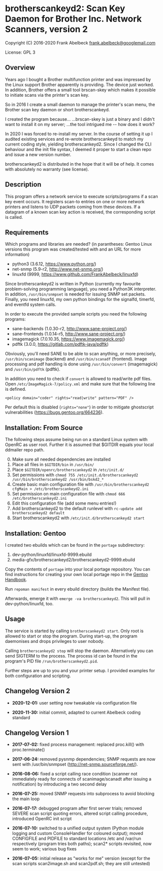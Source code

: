 # brotherscankeyd2: Scan Key Daemon for Brother Inc. Network Scanners, version 2

Copyright (C) 2016-2020 Frank Abelbeck <frank.abelbeck@googlemail.com>

License: GPL 3

## Overview

Years ago I bought a Brother multifunction printer and was impressed by the
Linux support Brother apparently is providing. The device just worked. In
addition, Brother offers a small tool brscan-skey which makes it possible to
initiate scans via the printer's scan key.

So in 2016 I create a small daemon to manage the printer's scan menu, the
Brother scan key daemon or short brotherscankeyd.

I created the program because...
 ...brscan-skey is just a binary and I didn't want to install it on my server;
 ...the tool intrigued me -- how does it work?

In 2020 I was forced to re-install my server. In the course of setting it up
I audited existing services and re-wrote brotherscankeyd to match my current
coding style, yielding brotherscankeyd2. Since I changed the CLI behaviour and
the init file syntax, I deemed it proper to start a clean repo and issue a new
version number.

brotherscankeyd2 is distributed in the hope that it will be of help. It comes
with absolutely no warranty (see license).

## Description

This program offers a network service to execute scripts/programs if a scan key
event occurs. It registers scan-to entries on one or more network printers and
listens to UDP packets coming from these devices. If a datagram of a known scan
key action is received, the corresponding script is called.

## Requirements

Which programs and libraries are needed?
(in parantheses: Gentoo Linux versions this program was created/tested with and
an URL for more information)

 * python3 (3.6.12, https://www.python.org/)
 * net-snmp (5.9-r2, http://www.net-snmp.org/)
 * linuxfd  (9999, https://www.github.com/FrankAbelbeck/linuxfd)

Since brotherscankeyd2 is written in Python (currently my favourite
problem-solving programming language), you need a Python3K interpreter.
In addition, `/usr/bin/snmpset` is needed for issuing SNMP set packets.
Finally, you need linuxfd, my own python bindings for the signalfd, timerfd,
and eventfd system calls.

In order to execute the provided sample scripts you need the following programs:

 * sane-backends (1.0.30-r2, http://www.sane-project.org/)
 * sane-frontends (1.0.14-r5, http://www.sane-project.org/)
 * imagemagick (7.0.10.35, https://www.imagemagick.org/)
 * pdftk (3.0.0, https://gitlab.com/pdftk-java/pdftk)

Obviously, you'll need SANE to be able to scan anything, or more precisely,
`/usr/bin/scanimage` (backend) and `/usr/bin/scanadf` (frontend).
Image processing and pdf handling is done using `/usr/bin/convert` (imagemagick)
and `/usr/bin/pdftk` (pdftk).

In addition you need to check if `convert` is allowed to read/write pdf files.
Open `/etc/ImageMagick-7/policy.xml` and make sure that the following line is
defined. 

```
<policy domain="coder" rights="read|write" pattern="PDF" />
```

Per default this is disabled (`rights="none"`) in order to mitigate
ghostscript vulnerabilities (https://bugs.gentoo.org/664236).

## Installation: From Source

The following steps assume being run on a standard Linux system with OpenRC as user root.
Further it is assumed that $GITDIR equals your local ddmailer repo path.

0. Make sure all needed dependencies are installed
1. Place all files in `$GITDIR/bin` in `/usr/bin/`
2. Place `$GITDIR/openrc/brotherscankeyd2` in `/etc/init.d/`
3. Set permissions with `chmod 755 /etc/init.d/brotherscankeyd2 /usr/bin/brotherscankeyd2 /usr/bin/bskd2_*`
4. Create basic main configuration file with `/usr/bin/brotherscankeyd2 cfgMain > /etc/brotherscankeyd2.ini`
5. Set permission on main configuration file with `chmod 666 /etc/brotherscankeyd2.ini`
7. Edit this configuration file (add some menu entries!)
8. Add brotherscankeyd2 to the default runlevel with `rc-update add brotherscankeyd2 default`
9. Start brotherscankeyd2 with `/etc/init.d/brotherscankeyd2 start`

## Installation: Gentoo

I created two ebuilds which can be found in the `portage` subdirectory:

1. dev-python/linuxfd/linuxfd-9999.ebuild
2. media-gfx/brotherscankeyd2/brotherscankeyd2-9999.ebuild

Copy the contents of `portage` into your local portage repository. You can
find instructions for creating your own local portage repo in the [Gentoo Handbook](
https://wiki.gentoo.org/wiki/Handbook:AMD64/Portage/CustomTree#Defining_a_custom_ebuild_repository).

Run `repoman manifest` in every ebuild directory (builds the Manifest file).

Afterwards, emerge it with `emerge -va brotherscankeyd2`. This will pull in
dev-python/linuxfd, too.

## Usage

The service is started by calling `brotherscankeyd2 start`. Only root is allowed
to start or stop the program. During start-up, the program daemonises and drops
privileges to user nobody.

Calling `brotherscankeyd2 stop` will stop the daemon. Alternatively you can send
SIGTERM to the process. The process id can be found in the program's PID file
`/run/brotherscankeyd2.pid`.

Further steps are up to you and your printer setup. I provided examples for both
configuration and scripting.

## Changelog Version 2

 * **2020-12-01:** user setting now tweakable via configuration file
 
 * **2020-11-30:** initial commit, adapted to current Abelbeck coding standard

## Changelog Version 1

 * **2017-07-02:** fixed process management: replaced proc.kill() with proc.terminate()

 * **2017-06-24:** removed pysnmp dependencies; SNMP requests are now sent with
   /usr/bin/snmpset (http://net-snmp.sourceforge.net/).

 * **2016-08-06:** fixed a script calling race condition (scanner not immediately ready
   for connects of scanimage/scanadt after issuing a notification) by introducing a two second delay

 * **2016-07-25:** moved SNMP requests into subprocess to avoid blocking the main loop

 * **2016-07-17:** debugged program after first server trials; removed SEVERE scan
   script quoting errors, altered script calling procedure, introduced OpenRC init script

 * **2016-07-10:** switched to a unified output system (Python module logging and
   custom ConsoleHandler for coloured output); moved CONFIGFILE and PIDFILE to
   standard locations /etc and /var/run respectively (program tries both paths);
   scan2* scripts revisited, now seem to work; various bug fixes
 
 * **2016-07-05:** initial release as "works for me" version (except for the scan
   scripts scan2image.sh and scan2pdf.sh; they are still untested)
